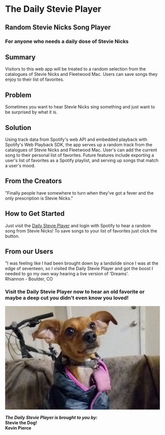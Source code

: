 # The Daily Stevie Player #
<!--
> This material was originally posted [here](http://www.quora.com/What-is-Amazons-approach-to-product-development-and-product-management). It is reproduced here for posterities sake.

There is an approach called "working backwards" that is widely used at Amazon. They work backwards from the customer, rather than starting with an idea for a product and trying to bolt customers onto it. While working backwards can be applied to any specific product decision, using this approach is especially important when developing new products or features.

For new initiatives a product manager typically starts by writing an internal press release announcing the finished product. The target audience for the press release is the new/updated product's customers, which can be retail customers or internal users of a tool or technology. Internal press releases are centered around the customer problem, how current solutions (internal or external) fail, and how the new product will blow away existing solutions.

If the benefits listed don't sound very interesting or exciting to customers, then perhaps they're not (and shouldn't be built). Instead, the product manager should keep iterating on the press release until they've come up with benefits that actually sound like benefits. Iterating on a press release is a lot less expensive than iterating on the product itself (and quicker!).

If the press release is more than a page and a half, it is probably too long. Keep it simple. 3-4 sentences for most paragraphs. Cut out the fat. Don't make it into a spec. You can accompany the press release with a FAQ that answers all of the other business or execution questions so the press release can stay focused on what the customer gets. My rule of thumb is that if the press release is hard to write, then the product is probably going to suck. Keep working at it until the outline for each paragraph flows.

Oh, and I also like to write press-releases in what I call "Oprah-speak" for mainstream consumer products. Imagine you're sitting on Oprah's couch and have just explained the product to her, and then you listen as she explains it to her audience. That's "Oprah-speak", not "Geek-speak".

Once the project moves into development, the press release can be used as a touchstone; a guiding light. The product team can ask themselves, "Are we building what is in the press release?" If they find they're spending time building things that aren't in the press release (overbuilding), they need to ask themselves why. This keeps product development focused on achieving the customer benefits and not building extraneous stuff that takes longer to build, takes resources to maintain, and doesn't provide real customer benefit (at least not enough to warrant inclusion in the press release).
 -->

## Random Stevie Nicks Song Player ##

### **For anyone who needs a daily dose of Stevie Nicks** ###

## Summary ##
  Visitors to this web app will be treated to a random selection from the catalogues of Stevie Nicks and Fleetwood Mac. Users can save songs they enjoy to their list of favorites.

## Problem ##
  Sometimes you want to hear Stevie Nicks sing something and just want to be surprised by what it is.

## Solution ##
  Using track data from Spotify's web API and embedded playback with Spotify's Web Playback SDK, the app serves up a random track from the catalogues of Stevie Nicks and Fleetwood Mac. User's can add the current song to their personal list of favorites. Future features include exporting a user's list of favorites as a Spotify playlist, and serving up songs that match a user's mood.

## From the Creators ##
  "Finally people have somewhere to turn when they've got a fever and the only prescription is Stevie Nicks."

## How to Get Started ##
  Just visit the [Daily Stevie Player](www.dailystevieplayer.com) and login with Spotify to hear a random song from Stevie Nicks! To save songs to your list of favorites just click the button.

## From our Users ##
  "I was feeling like I had been brought down by a landslide since I was at the edge of seventeen, so I visited the Daily Stevie Player and got the boost I needed to go my own way hearing a live version of 'Dreams'.\
    Rhiannon - Boulder, CO

### Visit the Daily Stevie Player now to hear an old favorite or maybe a deep cut you didn't even know you loved! ###

![Stevie the Dog](./client/dist/images/1.jpg)

***The Daily Stevie Player is brought to you by:***\
**Stevie the Dog!**\
**Kevin Pierce**